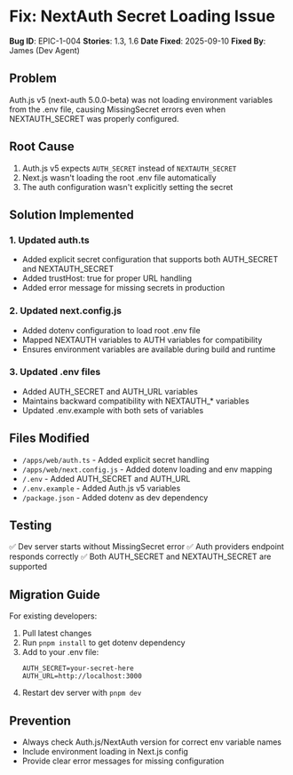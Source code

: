 # Fix: NextAuth Secret Loading Issue

**Bug ID**: EPIC-1-004
**Stories**: 1.3, 1.6
**Date Fixed**: 2025-09-10
**Fixed By**: James (Dev Agent)

## Problem

Auth.js v5 (next-auth 5.0.0-beta) was not loading environment variables from the .env file, causing MissingSecret errors even when NEXTAUTH_SECRET was properly configured.

## Root Cause

1. Auth.js v5 expects `AUTH_SECRET` instead of `NEXTAUTH_SECRET`
2. Next.js wasn't loading the root .env file automatically
3. The auth configuration wasn't explicitly setting the secret

## Solution Implemented

### 1. Updated auth.ts

- Added explicit secret configuration that supports both AUTH_SECRET and NEXTAUTH_SECRET
- Added trustHost: true for proper URL handling
- Added error message for missing secrets in production

### 2. Updated next.config.js

- Added dotenv configuration to load root .env file
- Mapped NEXTAUTH variables to AUTH variables for compatibility
- Ensures environment variables are available during build and runtime

### 3. Updated .env files

- Added AUTH_SECRET and AUTH_URL variables
- Maintains backward compatibility with NEXTAUTH\_\* variables
- Updated .env.example with both sets of variables

## Files Modified

- `/apps/web/auth.ts` - Added explicit secret handling
- `/apps/web/next.config.js` - Added dotenv loading and env mapping
- `/.env` - Added AUTH_SECRET and AUTH_URL
- `/.env.example` - Added Auth.js v5 variables
- `/package.json` - Added dotenv as dev dependency

## Testing

✅ Dev server starts without MissingSecret error
✅ Auth providers endpoint responds correctly
✅ Both AUTH_SECRET and NEXTAUTH_SECRET are supported

## Migration Guide

For existing developers:

1. Pull latest changes
2. Run `pnpm install` to get dotenv dependency
3. Add to your .env file:
   ```
   AUTH_SECRET=your-secret-here
   AUTH_URL=http://localhost:3000
   ```
4. Restart dev server with `pnpm dev`

## Prevention

- Always check Auth.js/NextAuth version for correct env variable names
- Include environment loading in Next.js config
- Provide clear error messages for missing configuration
